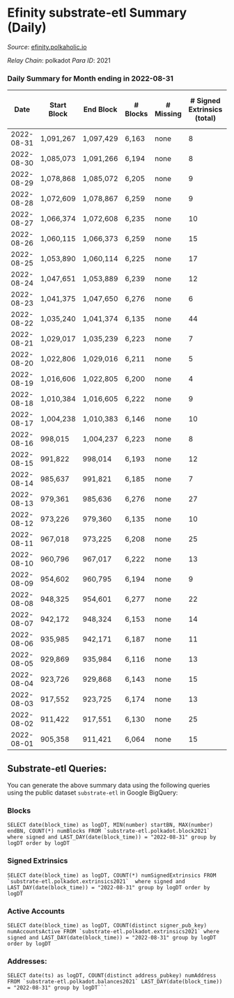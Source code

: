 # Efinity substrate-etl Summary (Daily)

_Source_: [efinity.polkaholic.io](https://efinity.polkaholic.io)

*Relay Chain*: polkadot
*Para ID*: 2021



### Daily Summary for Month ending in 2022-08-31


| Date | Start Block | End Block | # Blocks | # Missing | # Signed Extrinsics (total) | # Active Accounts | # Addresses with Balances | # Events | # Transfers | # XCM Transfers In | # XCM Transfers Out |
| ---- | ----------- | --------- | -------- | --------- | --------------------------- | ----------------- | ------------------------- | -------- | ----------- | ------------------ | ------------------- |
| 2022-08-31 | 1,091,267 | 1,097,429 | 6,163 | none | 8 | 8 | 15,549 | 18,542 |   |   |   |
| 2022-08-30 | 1,085,073 | 1,091,266 | 6,194 | none | 8 | 8 | 15,549 | 18,630 |   |   |   |
| 2022-08-29 | 1,078,868 | 1,085,072 | 6,205 | none | 9 | 6 | 15,549 | 18,669 | 2 ($4.92) |   |   |
| 2022-08-28 | 1,072,609 | 1,078,867 | 6,259 | none | 9 | 9 | 15,548 | 18,838 | 2 ($143.63) |   |   |
| 2022-08-27 | 1,066,374 | 1,072,608 | 6,235 | none | 10 | 10 | 15,546 | 18,764 |   |   |   |
| 2022-08-26 | 1,060,115 | 1,066,373 | 6,259 | none | 15 | 11 | 15,546 | 18,873 | 4 ($0.68) |   |   |
| 2022-08-25 | 1,053,890 | 1,060,114 | 6,225 | none | 17 | 5 | 15,545 | 18,760 | 2 ($0.57) |   |   |
| 2022-08-24 | 1,047,651 | 1,053,889 | 6,239 | none | 12 | 6 | 15,545 | 18,796 | 3 ($46.43) |   |   |
| 2022-08-23 | 1,041,375 | 1,047,650 | 6,276 | none | 6 | 6 | 15,544 | 18,874 | 2 ($3.81) |   |   |
| 2022-08-22 | 1,035,240 | 1,041,374 | 6,135 | none | 44 | 13 | 15,544 | 18,678 | 5 ($17.44) |   |   |
| 2022-08-21 | 1,029,017 | 1,035,239 | 6,223 | none | 7 | 7 | 15,541 | 18,715 |   |   |   |
| 2022-08-20 | 1,022,806 | 1,029,016 | 6,211 | none | 5 | 5 | 15,541 | 18,673 |   |   |   |
| 2022-08-19 | 1,016,606 | 1,022,805 | 6,200 | none | 4 | 3 | 15,541 | 18,635 |   |   |   |
| 2022-08-18 | 1,010,384 | 1,016,605 | 6,222 | none | 9 | 7 | 15,541 | 18,721 |   |   |   |
| 2022-08-17 | 1,004,238 | 1,010,383 | 6,146 | none | 10 | 6 | 15,541 | 18,493 |   |   |   |
| 2022-08-16 | 998,015 | 1,004,237 | 6,223 | none | 8 | 8 | 15,541 | 18,719 |   |   |   |
| 2022-08-15 | 991,822 | 998,014 | 6,193 | none | 12 | 9 | 15,541 | 18,645 | 1 ($3.85) |   |   |
| 2022-08-14 | 985,637 | 991,821 | 6,185 | none | 7 | 7 | 15,541 | 18,610 | 2 ($299.26) |   |   |
| 2022-08-13 | 979,361 | 985,636 | 6,276 | none | 27 | 18 | 15,538 | 18,949 | 4 ($423.84) |   |   |
| 2022-08-12 | 973,226 | 979,360 | 6,135 | none | 10 | 8 | 15,538 | 18,464 | 2 ($0.57) |   |   |
| 2022-08-11 | 967,018 | 973,225 | 6,208 | none | 25 | 14 | 15,538 | 18,730 | 1 ($0.0018) |   |   |
| 2022-08-10 | 960,796 | 967,017 | 6,222 | none | 13 | 11 | 15,538 | 18,734 | 1 ($91.14) |   |   |
| 2022-08-09 | 954,602 | 960,795 | 6,194 | none | 9 | 5 | 15,538 | 18,634 | 1 ($0.19) |   |   |
| 2022-08-08 | 948,325 | 954,601 | 6,277 | none | 22 | 19 | 15,537 | 18,938 | 1 ($4.08) |   |   |
| 2022-08-07 | 942,172 | 948,324 | 6,153 | none | 14 | 10 | 15,537 | 18,529 |   |   |   |
| 2022-08-06 | 935,985 | 942,171 | 6,187 | none | 11 | 6 | 15,537 | 18,620 | 1 ($41.73) |   |   |
| 2022-08-05 | 929,869 | 935,984 | 6,116 | none | 13 | 12 | 15,536 | 18,421 | 1 ($17.32) |   |   |
| 2022-08-04 | 923,726 | 929,868 | 6,143 | none | 15 | 13 | 15,535 | 18,505 | 1 ($0.017) |   |   |
| 2022-08-03 | 917,552 | 923,725 | 6,174 | none | 13 | 6 | 15,535 | 18,584 |   |   |   |
| 2022-08-02 | 911,422 | 917,551 | 6,130 | none | 25 | 6 | 15,535 | 18,525 | 1 ($0.017) |   |   |
| 2022-08-01 | 905,358 | 911,421 | 6,064 | none | 15 | 8 | 15,535 | 18,268 | 2 ($178.39) |   |   |

## Substrate-etl Queries:
You can generate the above summary data using the following queries using the public dataset `substrate-etl` in Google BigQuery:


### Blocks
```
SELECT date(block_time) as logDT, MIN(number) startBN, MAX(number) endBN, COUNT(*) numBlocks FROM `substrate-etl.polkadot.block2021`  where signed and LAST_DAY(date(block_time)) = "2022-08-31" group by logDT order by logDT
```


### Signed Extrinsics
```
SELECT date(block_time) as logDT, COUNT(*) numSignedExtrinsics FROM `substrate-etl.polkadot.extrinsics2021`  where signed and LAST_DAY(date(block_time)) = "2022-08-31" group by logDT order by logDT
```


### Active Accounts
```
SELECT date(block_time) as logDT, COUNT(distinct signer_pub_key) numAccountsActive FROM `substrate-etl.polkadot.extrinsics2021` where signed and LAST_DAY(date(block_time)) = "2022-08-31" group by logDT order by logDT
```


### Addresses:
```
SELECT date(ts) as logDT, COUNT(distinct address_pubkey) numAddress FROM `substrate-etl.polkadot.balances2021` LAST_DAY(date(block_time)) = "2022-08-31" group by logDT```

